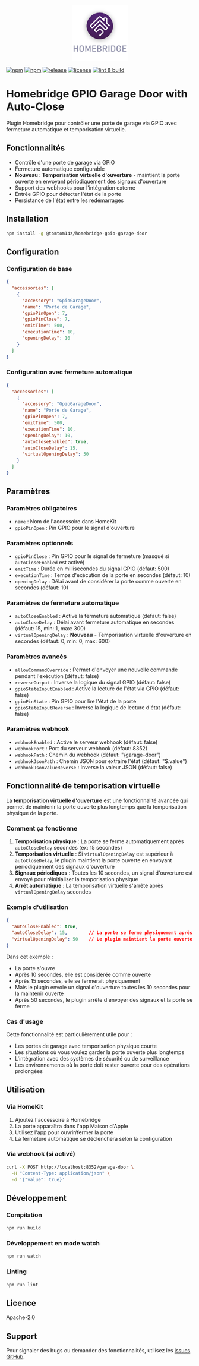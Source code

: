<p align="center">

<img src="https://github.com/homebridge/branding/raw/master/logos/homebridge-wordmark-logo-vertical.png" width="150">

</p>

[![npm](https://badgen.net/npm/v/@silviokennecke/homebridge-gpio-garage-door/latest?icon=npm&label)](https://www.npmjs.com/package/@silviokennecke/homebridge-gpio-garage-door)
[![npm](https://badgen.net/npm/dt/@silviokennecke/homebridge-gpio-garage-door?label=downloads)](https://www.npmjs.com/package/@silviokennecke/homebridge-gpio-garage-door)
[![release](https://badgen.net/github/release/silviokennecke/homebridge-gpio-garage-door)](https://github.com/silviokennecke/homebridge-gpio-garage-door/releases)
[![license](https://badgen.net/github/license/silviokennecke/homebridge-gpio-garage-door)](https://github.com/silviokennecke/homebridge-gpio-garage-door/blob/main/LICENSE)
[![lint & build](https://github.com/silviokennecke/homebridge-gpio-garage-door/actions/workflows/build.yml/badge.svg)](https://github.com/silviokennecke/homebridge-gpio-garage-door/actions/workflows/build.yml)

# Homebridge GPIO Garage Door with Auto-Close

Plugin Homebridge pour contrôler une porte de garage via GPIO avec fermeture automatique et temporisation virtuelle.

## Fonctionnalités

- Contrôle d'une porte de garage via GPIO
- Fermeture automatique configurable
- **Nouveau : Temporisation virtuelle d'ouverture** - maintient la porte ouverte en envoyant périodiquement des signaux d'ouverture
- Support des webhooks pour l'intégration externe
- Entrée GPIO pour détecter l'état de la porte
- Persistance de l'état entre les redémarrages

## Installation

```bash
npm install -g @tomtom14z/homebridge-gpio-garage-door
```

## Configuration

### Configuration de base

```json
{
  "accessories": [
    {
      "accessory": "GpioGarageDoor",
      "name": "Porte de Garage",
      "gpioPinOpen": 7,
      "gpioPinClose": 7,
      "emitTime": 500,
      "executionTime": 10,
      "openingDelay": 10
    }
  ]
}
```

### Configuration avec fermeture automatique

```json
{
  "accessories": [
    {
      "accessory": "GpioGarageDoor",
      "name": "Porte de Garage",
      "gpioPinOpen": 7,
      "emitTime": 500,
      "executionTime": 10,
      "openingDelay": 10,
      "autoCloseEnabled": true,
      "autoCloseDelay": 15,
      "virtualOpeningDelay": 50
    }
  ]
}
```

## Paramètres

### Paramètres obligatoires

- `name` : Nom de l'accessoire dans HomeKit
- `gpioPinOpen` : Pin GPIO pour le signal d'ouverture

### Paramètres optionnels

- `gpioPinClose` : Pin GPIO pour le signal de fermeture (masqué si `autoCloseEnabled` est activé)
- `emitTime` : Durée en millisecondes du signal GPIO (défaut: 500)
- `executionTime` : Temps d'exécution de la porte en secondes (défaut: 10)
- `openingDelay` : Délai avant de considérer la porte comme ouverte en secondes (défaut: 10)

### Paramètres de fermeture automatique

- `autoCloseEnabled` : Active la fermeture automatique (défaut: false)
- `autoCloseDelay` : Délai avant fermeture automatique en secondes (défaut: 15, min: 1, max: 300)
- `virtualOpeningDelay` : **Nouveau** - Temporisation virtuelle d'ouverture en secondes (défaut: 0, min: 0, max: 600)

### Paramètres avancés

- `allowCommandOverride` : Permet d'envoyer une nouvelle commande pendant l'exécution (défaut: false)
- `reverseOutput` : Inverse la logique du signal GPIO (défaut: false)
- `gpioStateInputEnabled` : Active la lecture de l'état via GPIO (défaut: false)
- `gpioPinState` : Pin GPIO pour lire l'état de la porte
- `gpioStateInputReverse` : Inverse la logique de lecture d'état (défaut: false)

### Paramètres webhook

- `webhookEnabled` : Active le serveur webhook (défaut: false)
- `webhookPort` : Port du serveur webhook (défaut: 8352)
- `webhookPath` : Chemin du webhook (défaut: "/garage-door")
- `webhookJsonPath` : Chemin JSON pour extraire l'état (défaut: "$.value")
- `webhookJsonValueReverse` : Inverse la valeur JSON (défaut: false)

## Fonctionnalité de temporisation virtuelle

La **temporisation virtuelle d'ouverture** est une fonctionnalité avancée qui permet de maintenir la porte ouverte plus longtemps que la temporisation physique de la porte.

### Comment ça fonctionne

1. **Temporisation physique** : La porte se ferme automatiquement après `autoCloseDelay` secondes (ex: 15 secondes)
2. **Temporisation virtuelle** : Si `virtualOpeningDelay` est supérieur à `autoCloseDelay`, le plugin maintient la porte ouverte en envoyant périodiquement des signaux d'ouverture
3. **Signaux périodiques** : Toutes les 10 secondes, un signal d'ouverture est envoyé pour réinitialiser la temporisation physique
4. **Arrêt automatique** : La temporisation virtuelle s'arrête après `virtualOpeningDelay` secondes

### Exemple d'utilisation

```json
{
  "autoCloseEnabled": true,
  "autoCloseDelay": 15,        // La porte se ferme physiquement après 15s
  "virtualOpeningDelay": 50    // Le plugin maintient la porte ouverte 50s
}
```

Dans cet exemple :
- La porte s'ouvre
- Après 10 secondes, elle est considérée comme ouverte
- Après 15 secondes, elle se fermerait physiquement
- Mais le plugin envoie un signal d'ouverture toutes les 10 secondes pour la maintenir ouverte
- Après 50 secondes, le plugin arrête d'envoyer des signaux et la porte se ferme

### Cas d'usage

Cette fonctionnalité est particulièrement utile pour :
- Les portes de garage avec temporisation physique courte
- Les situations où vous voulez garder la porte ouverte plus longtemps
- L'intégration avec des systèmes de sécurité ou de surveillance
- Les environnements où la porte doit rester ouverte pour des opérations prolongées

## Utilisation

### Via HomeKit

1. Ajoutez l'accessoire à Homebridge
2. La porte apparaîtra dans l'app Maison d'Apple
3. Utilisez l'app pour ouvrir/fermer la porte
4. La fermeture automatique se déclenchera selon la configuration

### Via webhook (si activé)

```bash
curl -X POST http://localhost:8352/garage-door \
  -H "Content-Type: application/json" \
  -d '{"value": true}'
```

## Développement

### Compilation

```bash
npm run build
```

### Développement en mode watch

```bash
npm run watch
```

### Linting

```bash
npm run lint
```

## Licence

Apache-2.0

## Support

Pour signaler des bugs ou demander des fonctionnalités, utilisez les [issues GitHub](https://github.com/tomtom14z/homebridge-gpio-garage-door/issues).
